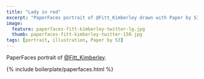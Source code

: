 ```yaml
---
title: "Lady in red"
excerpt: "PaperFaces portrait of @Fitt_Kimberley drawn with Paper by 53 on an iPad."
image: 
  feature: paperfaces-fitt-kimberley-twitter-lg.jpg
  thumb: paperfaces-fitt-kimberley-twitter-150.jpg
tags: [portrait, illustration, Paper by 53]
---
```


PaperFaces portrait of [@Fitt_Kimberley](http://twitter.com/Fitt_Kimberley).

{% include boilerplate/paperfaces.html %}